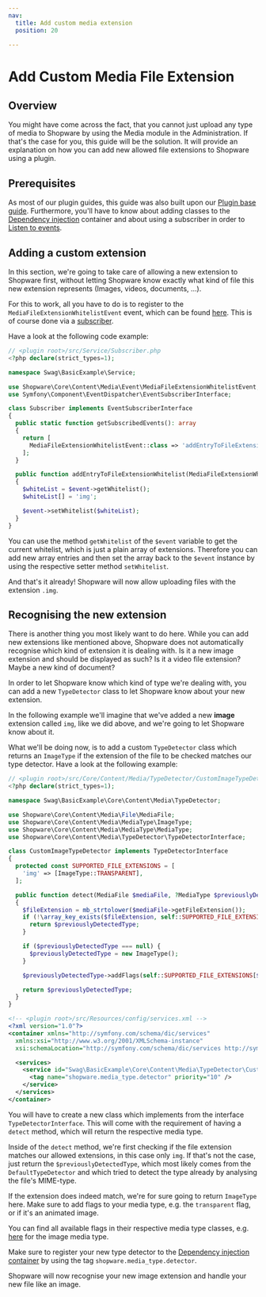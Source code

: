 ```yaml
---
nav:
  title: Add custom media extension
  position: 20

---
```


# Add Custom Media File Extension

## Overview

You might have come across the fact, that you cannot just upload any type of media to Shopware by using the Media
module in the Administration.
If that's the case for you, this guide will be the solution.
It will provide an explanation on how you can add new allowed file extensions to Shopware using a plugin.

## Prerequisites

As most of our plugin guides, this guide was also built upon our [Plugin base guide](../../plugin-base-guide).
Furthermore, you'll have to know about adding classes to the [Dependency injection](../../plugin-fundamentals/dependency-injection) container
and about using a subscriber in order to [Listen to events](../../plugin-fundamentals/listening-to-events).

## Adding a custom extension

In this section, we're going to take care of allowing a new extension to Shopware first, without letting Shopware know
exactly what kind of file this new extension represents (Images, videos, documents, ...).

For this to work, all you have to do is to register to the `MediaFileExtensionWhitelistEvent` event, which can be found
[here](https://github.com/shopware/shopware/blob/v6.4.0.0/src/Core/Content/Media/File/FileSaver.php#L397-L398).
This is of course done via a [subscriber](../../plugin-fundamentals/listening-to-events).

Have a look at the following code example:

```php
// <plugin root>/src/Service/Subscriber.php
<?php declare(strict_types=1);

namespace Swag\BasicExample\Service;

use Shopware\Core\Content\Media\Event\MediaFileExtensionWhitelistEvent;
use Symfony\Component\EventDispatcher\EventSubscriberInterface;

class Subscriber implements EventSubscriberInterface
{
  public static function getSubscribedEvents(): array
  {
    return [
      MediaFileExtensionWhitelistEvent::class => 'addEntryToFileExtensionWhitelist'
    ];
  }

  public function addEntryToFileExtensionWhitelist(MediaFileExtensionWhitelistEvent $event): void
  {
    $whiteList = $event->getWhitelist();
    $whiteList[] = 'img';

    $event->setWhitelist($whiteList);
  }
}
```

You can use the method `getWhitelist` of the `$event` variable to get the current whitelist, which is just a plain array of extensions.
Therefore you can add new array entries and then set the array back to the `$event` instance by using the respective setter method
`setWhitelist`.

And that's it already! Shopware will now allow uploading files with the extension `.img`.

## Recognising the new extension

There is another thing you most likely want to do here.
While you can add new extensions like mentioned above, Shopware does not automatically recognise which kind of extension it is dealing with.
Is it a new image extension and should be displayed as such? Is it a video file extension? Maybe a new kind of document?

In order to let Shopware know which kind of type we're dealing with, you can add a new `TypeDetector` class
to let Shopware know about your new extension.

In the following example we'll imagine that we've added a new **image** extension called `img`, like we did above, and we're going to let Shopware know
about it.

What we'll be doing now, is to add a custom `TypeDetector` class which returns an `ImageType` if the extension of the file to be checked matches our type detector.
Have a look at the following example:

<Tabs>
<Tab title="CustomImageTypeDetector.php">

```php
// <plugin root>/src/Core/Content/Media/TypeDetector/CustomImageTypeDetector.php
<?php declare(strict_types=1);

namespace Swag\BasicExample\Core\Content\Media\TypeDetector;

use Shopware\Core\Content\Media\File\MediaFile;
use Shopware\Core\Content\Media\MediaType\ImageType;
use Shopware\Core\Content\Media\MediaType\MediaType;
use Shopware\Core\Content\Media\TypeDetector\TypeDetectorInterface;

class CustomImageTypeDetector implements TypeDetectorInterface
{
  protected const SUPPORTED_FILE_EXTENSIONS = [
    'img' => [ImageType::TRANSPARENT],
  ];

  public function detect(MediaFile $mediaFile, ?MediaType $previouslyDetectedType): ?MediaType
  {
    $fileExtension = mb_strtolower($mediaFile->getFileExtension());
    if (!\array_key_exists($fileExtension, self::SUPPORTED_FILE_EXTENSIONS)) {
      return $previouslyDetectedType;
    }

    if ($previouslyDetectedType === null) {
      $previouslyDetectedType = new ImageType();
    }

    $previouslyDetectedType->addFlags(self::SUPPORTED_FILE_EXTENSIONS[$fileExtension]);

    return $previouslyDetectedType;
  }
}
```

</Tab>

<Tab title="services.xml">

```xml
<!-- <plugin root>/src/Resources/config/services.xml -->
<?xml version="1.0"?>
<container xmlns="http://symfony.com/schema/dic/services"
  xmlns:xsi="http://www.w3.org/2001/XMLSchema-instance"
  xsi:schemaLocation="http://symfony.com/schema/dic/services http://symfony.com/schema/dic/services/services-1.0.xsd">

  <services>
    <service id="Swag\BasicExample\Core\Content\Media\TypeDetector\CustomImageTypeDetector">
      <tag name="shopware.media_type.detector" priority="10" />
    </service>
  </services>
</container>
```

</Tab>
</Tabs>

You will have to create a new class which implements from the interface `TypeDetectorInterface`.
This will come with the requirement of having a `detect` method, which will return the respective media type.

Inside of the `detect` method, we're first checking if the file extension matches our allowed extensions, in this case only
`img`.
If that's not the case, just return the `$previouslyDetectedType`, which most likely comes from the `DefaultTypeDetector` and which
tried to detect the type already by analysing the file's MIME-type.

If the extension does indeed match, we're for sure going to return `ImageType` here.
Make sure to add flags to your media type, e.g. the `transparent` flag, or if it's an animated image.

You can find all available flags in their respective media type classes,
e.g. [here](https://github.com/shopware/shopware/blob/v6.4.0.0/src/Core/Content/Media/MediaType/ImageType.php#L7-L10) for the image media type.

Make sure to register your new type detector to the [Dependency injection container](../../plugin-fundamentals/dependency-injection)
by using the tag `shopware.media_type.detector`.

Shopware will now recognise your new image extension and handle your new file like an image.
